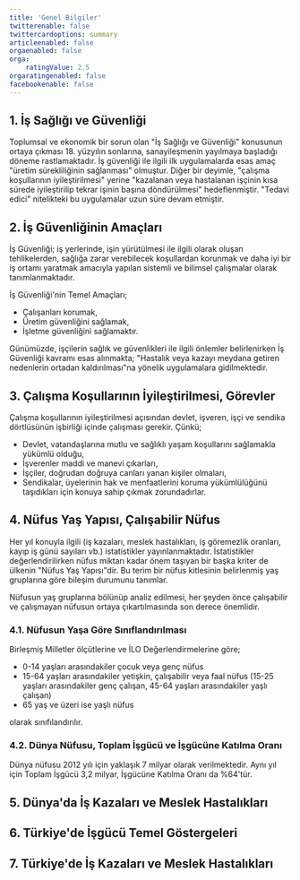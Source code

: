 ```yaml
---
title: 'Genel Bilgiler'
twitterenable: false
twittercardoptions: summary
articleenabled: false
orgaenabled: false
orga:
    ratingValue: 2.5
orgaratingenabled: false
facebookenable: false
---
```


## 1. İş Sağlığı ve Güvenliği
Toplumsal ve ekonomik bir sorun olan "İş Sağlığı ve Güvenliği" konusunun ortaya çıkması 18. yüzyılın sonlarına, sanayileşmenin yayılmaya başladığı döneme rastlamaktadır. İş güvenliği ile ilgili ilk uygulamalarda esas amaç "üretim sürekliliğinin sağlanması" olmuştur. Diğer bir deyimle, "çalışma koşullarının iyileştirilmesi" yerine "kazalanan veya hastalanan işçinin kısa sürede iyileştirilip tekrar işinin başına döndürülmesi" hedeflenmiştir. "Tedavi edici" nitelikteki bu uygulamalar uzun süre devam etmiştir.
## 2. İş Güvenliğinin Amaçları
İş Güvenliği; iş yerlerinde, işin yürütülmesi ile ilgili olarak oluşan tehlikelerden, sağlığa zarar verebilecek koşullardan korunmak ve daha iyi bir iş ortamı yaratmak amacıyla yapılan sistemli ve bilimsel çalışmalar olarak tanımlanmaktadır.

İş Güvenliği'nin Temel Amaçları;
* Çalışanları korumak,
* Üretim güvenliğini sağlamak,
* İşletme güvenliğini sağlamaktır.

Günümüzde, işçilerin sağlık ve güvenlikleri ile ilgili önlemler belirlenirken İş Güvenliği kavramı esas alınmakta; "Hastalık veya kazayı meydana getiren nedenlerin ortadan kaldırılması"na yönelik uygulamalara gidilmektedir.
## 3. Çalışma Koşullarının İyileştirilmesi, Görevler
Çalışma koşullarının iyileştirilmesi açısından devlet, işveren, işçi ve sendika dörtlüsünün işbirliği içinde çalışması gerekir. Çünkü;
* Devlet, vatandaşlarına mutlu ve sağlıklı yaşam koşullarını sağlamakla yükümlü olduğu,
* İşverenler maddi ve manevi çıkarları,
* İşçiler, doğrudan doğruya canları yanan kişiler olmaları,
* Sendikalar, üyelerinin hak ve menfaatlerini koruma yükümlülüğünü taşıdıkları için konuya sahip çıkmak zorundadırlar.
## 4. Nüfus Yaş Yapısı, Çalışabilir Nüfus
Her yıl konuyla ilgili (iş kazaları, meslek hastalıkları, iş göremezlik oranları, kayıp iş günü sayıları vb.) istatistikler yayınlanmaktadır. İstatistikler değerlendirilirken nüfus miktarı kadar önem taşıyan bir başka kriter de ülkenin "Nüfus Yaş Yapısı"dir. Bu terim bir nüfus kitlesinin belirlenmiş yaş gruplarına göre bileşim durumunu tanımlar.

Nüfusun yaş gruplarına bölünüp analiz edilmesi, her şeyden önce çalışabilir ve çalışmayan nüfusun ortaya çıkartılmasında son derece önemlidir.

### 4.1. Nüfusun Yaşa Göre Sınıflandırılması
Birleşmiş Milletler ölçütlerine ve İLO Değerlendirmelerine göre;
* 0-14 yaşları arasındakiler çocuk veya genç nüfus
* 15-64 yaşları arasındakiler yetişkin, çalışabilir veya faal nüfus
(15-25 yaşları arasındakiler genç çalışan, 45-64 yaşları arasındakiler yaşlı çalışan)
* 65 yaş ve üzeri ise yaşlı nüfus

olarak sınıfılandırılır.

### 4.2. Dünya Nüfusu, Toplam İşgücü ve İşgücüne Katılma Oranı
Dünya nüfusu 2012 yılı için yaklaşık 7 milyar olarak verilmektedir. Aynı yıl için Toplam İşgücü 3,2 milyar, İşgücüne Katılma Oranı da %64'tür.
## 5. Dünya'da İş Kazaları ve Meslek Hastalıkları
## 6. Türkiye'de İşgücü Temel Göstergeleri
## 7. Türkiye'de İş Kazaları ve Meslek Hastalıkları